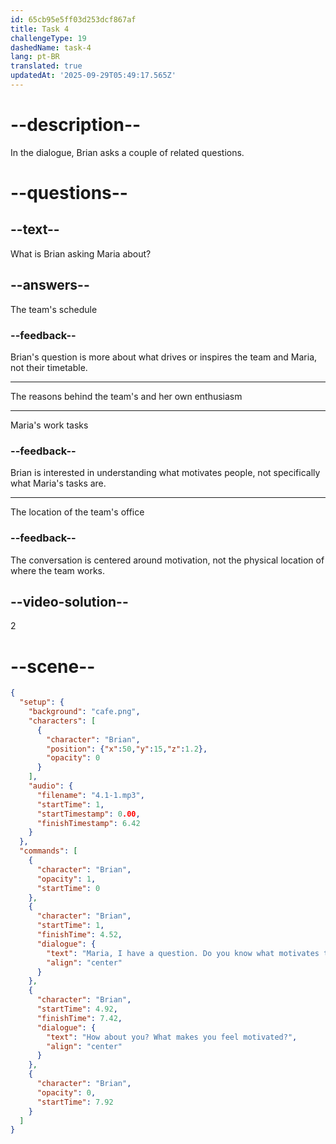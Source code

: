 ```yaml
---
id: 65cb95e5ff03d253dcf867af
title: Task 4
challengeType: 19
dashedName: task-4
lang: pt-BR
translated: true
updatedAt: '2025-09-29T05:49:17.565Z'
---
```


<!-- (Audio) Brian: Maria, I have a question. Do you know what motivates the team? How about you? What makes you feel motivated? -->

# --description--

In the dialogue, Brian asks a couple of related questions. 

# --questions--

## --text--

What is Brian asking Maria about?

## --answers--

The team's schedule

### --feedback--

Brian's question is more about what drives or inspires the team and Maria, not their timetable.

---

The reasons behind the team's and her own enthusiasm

---

Maria's work tasks

### --feedback--

Brian is interested in understanding what motivates people, not specifically what Maria's tasks are.

---

The location of the team's office

### --feedback--

The conversation is centered around motivation, not the physical location of where the team works.

## --video-solution--

2

# --scene--

```json
{
  "setup": {
    "background": "cafe.png",
    "characters": [
      {
        "character": "Brian",
        "position": {"x":50,"y":15,"z":1.2},
        "opacity": 0
      }
    ],
    "audio": {
      "filename": "4.1-1.mp3",
      "startTime": 1,
      "startTimestamp": 0.00,
      "finishTimestamp": 6.42
    }
  },
  "commands": [
    {
      "character": "Brian",
      "opacity": 1,
      "startTime": 0
    },
    {
      "character": "Brian",
      "startTime": 1,
      "finishTime": 4.52,
      "dialogue": {
        "text": "Maria, I have a question. Do you know what motivates the team?",
        "align": "center"
      }
    },
    {
      "character": "Brian",
      "startTime": 4.92,
      "finishTime": 7.42,
      "dialogue": {
        "text": "How about you? What makes you feel motivated?",
        "align": "center"
      }
    },
    {
      "character": "Brian",
      "opacity": 0,
      "startTime": 7.92
    }
  ]
}
```
